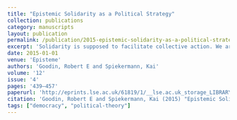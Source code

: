 ```yaml
---
title: "Epistemic Solidarity as a Political Strategy"
collection: publications
category: manuscripts
layout: publication
permalink: /publication/2015-epistemic-solidarity-as-a-political-strategy
excerpt: 'Solidarity is supposed to facilitate collective action. We argue that it can also help overcome false consciousness. Groups practice epistemic solidarity if they pool information about what is in their true interest and how to vote accordingly. The more numerous Masses can in this way overcome the Elites, but only if they are minimally confident with whom they share the same interests.'
date: 2015-01-01
venue: 'Episteme'
authors: 'Goodin, Robert E and Spiekermann, Kai'
volume: '12'
issue: '4'
pages: '439–457'
paperurl: 'http://eprints.lse.ac.uk/61819/1/__lse.ac.uk_storage_LIBRARY_Secondary_libfile_shared_repository_Content_Spiekermann%2C%20K_Epistemic%20solidarity_Spiekermann_Epistemic%20solidarity_2015.pdf'
citation: 'Goodin, Robert E and Spiekermann, Kai (2015) "Epistemic Solidarity as a Political Strategy", Episteme, 12(4), pp. 439–457.'
tags: ["democracy", "political-theory"]
---
```


